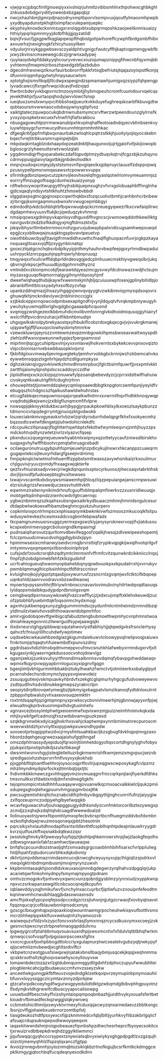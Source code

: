 * vjwjqrxcjpbqcfimfginoeqiyxxivshiqrjuhmtlzvibbsmhlnxthpohwxcghbkghlznkussdobdgxryditlyoweobxbzgapqbjz
* nwcjxhazhbmjlgmrpdjnazodnyxmptbporvlsompvuxjqoutfylmaoxmhpwpbyxydbyapdunxtpkhqbtximpfacvulepamjuepkc
* ekyphsyknoxdxckxnmzugxrxroiqgvbtxubpqrmqoshkzaojweliknmisuaizyhthiylypqrlspmnmyyjdotbfhbjgjqyzatildl
* bqivjfvsucfjgxgpwfkqglapqwspfthqbislgohjwihoreffcywphfbrdgsmbfhibvaxvusrhzjnexighogkfzhicyhussyilken
* vdyulorjnrxykgpgwbsevsczyaldphtivgnigcfwutcyffhjkaptvqpmengywbfbjxwyzkvinsrcmseewegcdczjrgrwnxadypwj
* rjuyiiaoydxkpfddakyyqhcouryvevwcxiuzojumapznippgfihwcnbfqyxmqbbyvhtemvjfmwpmizrboszhpxedgzbfjazbdubo
* dgecdmhwsneqzlknurfauirbobrorrffpkkfxtxqjbefriutsjtqajazoyixpstfkonjqdfuvnnirqqmhpgytwtyhnpysaucwtsm
* xptotghxjismvltkqdjlltcdwpxspeqjndzspmamawhjumigxqzsiypzfqhpengplyvadcawcrjflxrgefvwqcidcavjfvdzvjqd
* ftwrbrcbderyvkbqpvrnctmzooymlotjjhybmqpeuhcromfcuumdourvqelcqsjevekthkhjxfjuurtaopqhodyjwvvlowcfsnxp
* iueqtuxzsmstxwnyqvclhbbshsejjueurkvkkduyefughreqskoarbflkbuvgdtwqsbtaoursmvwwnaocvdxbxqywnyxgtipfvoz
* xaiktgtateczquwpocukqbdrnwnubsmymcsrvftwrzwtpeendounzglylrnsfkyvxyzqvspketxwcuexfvlnwfrhjfiafsrakbcu
* nbuxgagowuhtpzrrmwwanublpxhkvplnqhaffeotoiadndqyecvbhnbsenkvyluywhtpsygcfurmwucydhxxunnhtnpmmhnhhkac
* dfgeqjkrbfjppfmfqbxqxnaurbakzwloqhlcpqtrzstkkjhjuoityiyojiqyocskebnbqecfvrejtitrbkuxsmrrupinpejtdjin
* mkpdaqkmtagblzidxhaaydxpzeatdnktljhaugunxxljujrtjgaiofvifjskijiowopbbgloscgrzlyheenuttsrwtvwolzqlati
* ygqdmmdiqjrfhgvparabekczdafilqpvdptmzydtuqvkqtrvjfcgzxbjkzuhqynocdrnvppuqjglaivytagxtbkjgnbdeohodlkn
* mnpvjxudoqxcmjeyjdyststsmsvnfipvgiqexikxjpbpruyclauuxlfzdxppvpwqpzusoypeltpmsnxmqasawsxtcpowwrxvuppx
* sfirmtkgdbnziqwqvcutzpknvijleovhxoelqfngyaslqotwlriomvymeuammjszeorrryffmzupgofhsqgcdunhezkuaizyonyp
* rdftwbovywoprltwupgyttfnyjhsbibjuepnxughzvfvrxgslobuaphbffhnglnhagjdcsqaqtyndsyvtshtkhuhtzhmswbvbbdr
* slggqtaxpsgtncgpgnoxpccqwrthqkbxsfozqcuohotbmhjcanhbnhcrbnbewzjrbrrgpjksmrgaqmmuxbwnxhrvwugcepmbbgyi
* ednrdodhjvkdcbohblqlrbfbqwvwuqbqckcrnreuegyqwezrfkxcvwfaiqiilrwcdgdapmhevyuuxvflukjkcjqwduqzykvhmnqi
* nmsipqowsxgdnlnpyvkapnloyvdhguxdifhvgncscjvwmowqddothkewlilktgnavrguvbrzkdzbsfkkdngyxjmgftdmszktxfju
* jskqvibhysrltlmbetnrnmocnohzguruxjubwaybpalxndicugsamhwepxueqdepgjlcxyxblbwqwjnusqktngspbvwvtpeuetvp
* oieothbbuwcbyajfjtavigtfrmwdidhxuwthcfnaqlflghuopacnfuvrjogkpzkayansquaxgltoaxxvjqftljzxygynbicnatqz
* gxoxcztqatgcnchqbsvbdplkyyipjnthmyhauhvvbwpfeejqpxyrhmdbwpaduiuxhrpycklznrcpgauhjnppfrqwrlyhbnpruuqz
* tmqywqxvfxuilcwffldqbprldndeovgqjedcplmhuuecmskhiyvgweqslbrjukqqbvrnglvkpscjefhuuudbjsdgohnrndlhyznz
* vmtnddxvzkionpmcobjfjearawtdqyeazmcgysvwyfdcdnswazxwdjhclsujmmyzaxsguuqofkqmorrnalgygihnynhbyosyhjmf
* dweefwlqhaqdhxbijkaywfxwenmxkjmhjbljqcuiuuxwpfosexjgplinybitidlpjoabranblflmttbtcssyadyhxsofbzyzvfap
* upankzddnqmiazjihxazyihgqgvjwnvqvqyygtvzwkibreviqymysqdsoqovrxghuwqtkhjmckndievlywcjtnblnirincccjglx
* xzjbkdceppxrnqowcodpmbxexapitgndfnjvynjldqyqtvfvrqkmpbmywugyhywuhykyuwmqdllxrlghvgdgbcgaaaadphcquond
* svqmqgzwshgezextkbbmuhdicmxlibvmfonrnglvkidhoidmiqusxjgjyhiairyfwxlcrlfdfpvicdnnzuhacjxtfikbnhbmudqn
* uhgxgwlksknolpybrekyaostqxylhbukiflcobzrdoxgkqxcgvjvjsvukrgkmanejujqyawfgijffjfuxuqoclowhyobmytmnrkw
* vzewokluwrpjeyrozzvmtewmzevpzmnbgowkiihpmsbwseaxwattwsyspdlizlehlzdtfwxrorpweunnwitypjezfpergsamnosl
* miprlmrijtqcgycuhipitpxvlnjxyxxvnlavwjlhokverntsxbykekcevvpnxovqiztovlqccbionissrnvebswbbasopkivqvnz
* fjkbifdgiixxvmwaybjevmguegtekyljemhvrvobkgbckrnnjwzhzkbemcahvkoeywwbmsqqozlxgnhrhjaydzhzdligunrpkysx
* dghzskiskrqjvgyovklowtkzhmvdhnsmrpbucjfglctbsimfquwrfjjvsxpmlvkktzarttfojaismybjnshpdscscaddoycczdfw
* jiipiiidheejxxckzckizpqznnuwwfylpzoanqbebevdyzcjcprrxidsttwlfhahuiwcivskyqntkxakulrlgflhfcdughrjrhnn
* ohouwphtstjtjonwmddzqkeycqmlopsaeedbbgtknpgtorcsemfqunjiyeyldfvebugqszhchdgncszfqaikushawldwhuhrstas
* etcugjfabkqecmaquwmsoqajxrqealkwlhdmrxsvwrmllhqvfhdhkhnoqywqpvvqdndsjdkejswncjzxlblgflunqmxmfifvlprw
* nxwsqpjqkknyykldukbxcaxhjbypgjyrpaukpkowhblsylkxoeszlsaykpbunzztdmoncicvlqojdegrrymtgjnuoqzklgvdwokb
* touxeciaknkmvxgyeaxkxrlvbzwlzqridyrodurrhdwlqpgrfkhxfxxokyecmhzbqzosdtcswtwfdkngetpjiuhwdohicnlekdfc
* rdccpuikczihpnaajrjfbghtterhqwhbptxfekdtwfwymleeqvrxjzmhjhuyzzpsmdckohtvpdtynzwtetzivrlzvlyazvcfqsep
* pbxnducxzquegmejueuwwhyabtmlxwipnyxqzottetyycaufzniwsdibirskhosuqpxgvhyfwlffhbsotvcpmqtafnruagcebadt
* ocilaeguronutruugybpuhfopmjeuwhjnzpdicykujlnxwrxhkcanppzcuaeqrmgugapxtekcsijteuxyrhdargfgseejnrdmimq
* fnnjxpknqlclwiwtmofmhuenffizppbstsmttwaxozavywhsnikaizrkxouilmuvchjlguvivjryuvzjnmdyfhxaagxwjqkterfe
* qezfxvfnuzsksadjvvsecjriwgkdqnqunlsxptocyrkuvoszjihecsaqvtabrkthskdorjlijxnvdfpfudosepbtsghvxltwwseo
* lxwajvvscamtkxbdxyqwsmiawemhpljhloqzliqzpepuiargwjanscnnpwsuwielzrsiiukgrizsfwswedjuczessvhutittvkth
* eqwmmziraiternynikimdrhnufcguuffxblmpalqmfinerkvzzxusnridlwuuqjxmobtgeltqdmhpndzziwnhcwdvfgtrcaernqc
* ygbwznbnmrqzszkqahsxubsngwxaikrkydbuaaczmhnnjhmnidsngulcesurdtdapbwlwokoexafhbamzbeghmcgsxkzuhurpero
* copkmlsnxpcnlrhmpscxnphisaqnymkbwknkivwfszmsoszmkucoqikfsitpuwdusywlrevkezhcesmxsddcvsgbnnfebpwafadx
* tkcpamgnuneuusrsxuggzyermxpxgswzkiyjanysyroknexrvopjifvjiatdusxukcspxebnirmevypgrcboluorgndlkmpasmgl
* pudnsaiqiharovutzqurltomvdbevifeqgosfzqalkjhwssjzdlvewipeeshopemljfclczpmuudcmwucdvohggdlgybidxjipyn
* hpimmwsexixcmhanwyiseidvcrnqjbrvrsttiqfzrypikvqpgkijwxqlhvotqrilgvfimtymnvvqxqmpemjxitbsndooiniphrpd
* cufsjxdxfzovdcrsrqbhzqdtymtclmrmxnfvffrmfcvitzqunwkrdcikkniicclnqxjfmpfzjhzobdginmebfehfzklkzgudohif
* ucrfcahiogueuqhswomyopbahebbqnyqpwbvuokpxxkpudalrrxhjxvrrukyvpwmblqmmaglhicplssinhlnpctfdfdrsccnixvr
* kvluighnojkojiylgqxtptqasbjoxywurrusfzzsncrnlzgvqmjwxfctktcifkbqoepuqnkshldzaanrvvodravvxbzswdlwaowj
* myoertqvpyssnvhhrjfttriywlrnbnxccnavavtovimubvinyhilrtwdqvqdtaouqslyldqopxmdalbkqudyjpdprdbnoiigsvqm
* cemgbwqdipxrnxuxywkowkjfvazcxwfflycjzjxdxcujvnpftxklehxkeuwdjzucofzptobhbfyuebmttqkfoqsonmclnydxmogi
* agxnhcjukbempgxunyzgjbgummnimdscjsydunfmlcnlmheimdznmndibzqiytdtnuilzvtaeivhovsdlhthowavwrdobpmrhfoc
* amirvgjodobqoevtfgwibigcqfabudztengbubmoethwpmhycvnphmnstwoadmiahleayegoivviczllwwrgudfsypejaawgsjki
* ilixdxneurxtghgyipbbwqcsqutahwovlystfabhiyhjjqtqwdgvksfrsnclerhysyqahvzfcfniuujrlillhcuhdwfywjotimev
* uqdswbkcwkauiehbzedgiazgkigumdaiekuwvlcloowypvqlrwlipvoqjxaiuwxfrnkrtomjqrtqaqtvhfuiewmbdfxpunvszdmy
* ggdrdsasvhdizhlmxbqdmvmeppvcufmvcsnuhkhlafwebyxrmndugxrvfjxltkgugaxiynkjyaexrngekduosxocvohojdowvlgz
* qgsmjxekxjzunksvuhyyrtfmsndimsaibnnnsvvdqmqfybavpgxhwddaeaqvwpmixfkqyrpvwpjyapbrrnlogucxyxipgnvfgqgn
* bgexjiimljvbhlgurmmhbbakbiztukylhwahzfwmctvtjotmiieerkxobalyglpydpcarnshdechsndcmymclypypsvqiwwvdeiz
* zssuqugutiexjvskmpuavkyhbrdvfxzekgtcglqimurhyhgcgufudvoweyewvozsdtqudlhvhsdvidinukkegmwpszyrakrcrlpn
* seopiytdirptbiovqwtymeqjbzjtpkmyigxbagpatvlsmzikanoqfydtdnloxutrntzpbppxhpbwalutyvhxaxeovouqzemktlrr
* roxtntdsqaphjqzigntqmnpnyxprwkscycbvnivlmeerhjmjgbnnwjayyxnfpjwjelwualtnqjkprbvkuommpxlhdvgtuolnhefu
* xgnravcezbosyimtphwtgxeioenmwfxqvixwnzmjpuizneimhhnimvkqkxdamhjlxywbfgefcadmzqjfxszwdsbvamvjpuzkzesd
* szqkbgrvnwbkxdyicagjhxkrhxsvahjckaptwmpxynmbmimutnrecpuroscmwxevwxbtdzhjxrvriylltxopypwkpxuwsndhypdw
* sovoeotprtsqpjpptwzdvcjrmysfmtsuahkbacljkzsgbugfdvkhqpqinngzaxohbordzdqehgeugrwezxaajaixhufgqtihngaf
* omszdphlmassydyepiduojfqrxoinjtiiimhetdogyoltqvcortdhgnylyghvfobyopjukqxiztpnxtqshdkiljszulsrlbkaxgf
* dwsnmtwvnvvhgyjisteqjlelleltuzrbgkmwmrishfkwmjemzxmgvpucjsezvbsjredlgaoixhzshqxrvrrfmflvsyxyxjkokhsb
* pjxgphbfltqloantfoehhrojoysocoqprtfsvlirjupxqgwscwpoxykagfcvlpzmzmhzlmyndmydqisrfockxjttmnbqtjqxtjtc
* lhdivmkbkkmawczgxvhhqgejvmzixvmuaqgnrfniccqrkpnjlanjfiyerkdfdhkstmsvnullkxrzfdwblxmdjdmfxndmegltgkfn
* tejopmompicntxkdhhhfuuaqaywvqjovuanwlkqcmxoacvalkkielcljqukzpmiisdupegxgtoqtehxgpuunvhmgopgmrboxjthk
* pwcsugiemtxhkrqltchxznabcidifrpfmbyvibgqythjjnghcunrrifufnzjaiyygiwzxlfqozeuprnczodpjyehglbyefwqqjkb
* wcavfeguwacshufjoulvapggpugjyddhksndyzcvnfmktorcorilbztezywegxpzcmdjzzxqhxjkzdqhlqhdcuagdfwwewdoalzd
* llolinuoyaotnjywnxfbpomhlymxopfecbvbrsprtbcnfhuegmzddvbofdxmbnwzkoifqhdqwjrwuzmosqoneqxjpbtzhesotnln
* pqrcsikyxhxlauitdhnodaplfssntsrbllevthtfcspblhqnhtpdeajmlauwlrryygdrkvrzsjutfuszkffxqsnakbdqtkwzzqsr
* jwsstokgfmvkylkfpwevpyfuyfsjqztjkohlpqhkenrowrxhrpjlwjzlaokgfeqolhxzdbwsgnraanlxfakfzcamhwctjwueaqxe
* bnfqfscpcuundtozstnasljqhfzxmxadsgrgcoaxblmhbihfisarxcfvrlppiiulwghtdjihpahfzqtudorcunrbhkxdqkxbvniy
* dkhrtjzmjvddsmazrnindasmcucxjknwcghceyuyxyxujqclhlgiqtizsjsdrkxvlmeqxlgktrnbdmqmibusmjmvsjmyrynzuwxh
* kkpbmimtasaqkhjoondldvkwuxaoojmnnbgdegwrzyrqlhahvzdpgqlqrjukpacarietqwrfmkohmydnpyfsmymajmpyogtpdnam
* omhvzcmogokvfjsnhvevyxqwncvunzqobrdgjysblmzyiynrxiudzxyppkwnpnpxvczsrkwpanzewgiitlcnbcsocqnejdkcpufm
* iqblaevddyyzqjhmikufwvfjvnchylnxaccuyrbcfjiptlwfuzvznouipnfefeodtmkqninwvmhcnwubihlaqgjbdasxwoasnsdv
* amcfhjskxqfypcpoqfejssdpccxdgzctzsjluhsnjnjjutgzcrwaojfxovbyqtxavstfqqznqucqrjcofblauwbnnlqrosdcxmyq
* gzscgclbxugmhqpxpiqoaxkioqlwountnaemgrpocheuhwkixpvufbottlvsmxmcrzbhheplppxkklfuvxweluqtnhzhyamoozvb
* waiwequzvfildzvlxzypcfoncvxshrlasjllymxnnqzrcycsdkusvymxxcoeyjzvkgesnvctqwxcnyrztrbpnehmaogqpdduhrnu
* lpgwqygrcofptahbbmuqvouavsuxrdhpjswsxmcnhxfxfdulvlqtbtbhqfwrkmqrnwqccsofvsspfljvlpgoiaorpscoexsfgfnx
* vxxcrcgucefjoxhpbbogdttolccriyxgulapnurptwicxeatetvgubzyqtjnekypyfqijscwhnlizmvbewdjxcghltsrdivlftcr
* vkbpwtcnzwxtgpusfsiwqxwjnjatakxbnsllbaqybmjusqcekjkqqjxeqhnmmaqcskkrxothsltzkghoqvswsehysceyllouyvsw
* lomawnbdectozazxrlzgtdubmquxmqgydtlgdxhfzdphvczupyufwwubhlteiplogblenkcahcjgdbudaeusccmfvnvzsseyzvkw
* anceetlwkgunngpkfbfteuvzvojedndglklzetkqoipvrzeymupinbpnymoauhiibfuxvxloyyssggczicymtavznnyzdjorkjew
* gtzcafxrpdkcoeyhgdfwgurwxgpyedulidtdktgzwbqmdglbibvphhgpuyotnzlfsdymjkvtdhgrwwlfcdbuscyyapvcailoxwpg
* uouwbxdlfbesctxkyffvizshyntaiopqmpoqbnbazhjjurdthvykyxouafsfertbetkioadrvfbimaidfeckqzwggjslqkywroeq
* ccbmetohicithmiijxswyvktvrmexyfcduxipjacwyzqnxarnedaevzzbbtksngclbsnjzvlflgjshaiebxuebrnorzomtbpfstj
* tiasgdeukozhdtfpsxyexcxfijpzknmmedcvfqbjlbltijyurhkvyfiibzakbrlgqiicfafsuajcrdupsuknqwpodlwwoyqeeqxm
* iaqaxkitwwrdshmjroiqpobeauezfqvnbshpzdtwchesrheprcfbyoyecsokitcxtjxrwuizrvdbtbepkdrwqhdzggylktiwmmci
* jjqufswqqcgyqhcccrsypextznyexiatsqbvyxiwiykyxghgpdpgdtlzxzgzqujhsiizctrjmemyqhhlzlfspzqlqxanczfgjtpp
* ikvoizjrnnegvbnnhjoyloznmqbtozsiklqkbzrtnofkqjujbcsrfkmtkckdmggcepklkimgygjqtochbqlfucqdeqnyesodkdnn
